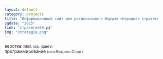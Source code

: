 ```yaml
---
layout: default
category: projects
title: "Информационный сайт для регионального Форума «Народная стратегия Архангельской области»"
pgdate: "2015"
link: "стратегия29.рф"
img: "strategia.png"
---
```

верстка <small>(html, css, jquery)</small><br>
программирование <small>(cms Битрикс Старт)</small>

